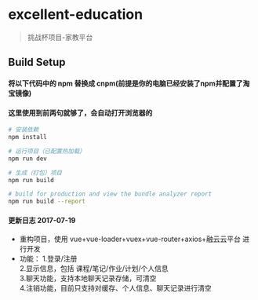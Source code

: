 # excellent-education

> 挑战杯项目-家教平台

## Build Setup

#### 将以下代码中的 npm 替换成 cnpm(前提是你的电脑已经安装了npm并配置了淘宝镜像)
#### 这里使用到前两句就够了，会自动打开浏览器的
``` bash
# 安装依赖
npm install

# 运行项目（已配置热加载）
npm run dev

# 生成（打包）项目
npm run build

# build for production and view the bundle analyzer report
npm run build --report
```

#### 更新日志 2017-07-19

- 重构项目，使用 vue+vue-loader+vuex+vue-router+axios+融云云平台 进行开发
- 功能：
  1.登录/注册  
  2.显示信息，包括 课程/笔记/作业/计划/个人信息  
  3.聊天功能，支持本地聊天记录存储，可清空  
  4.注销功能，目前只支持对缓存、个人信息、聊天记录进行清空  